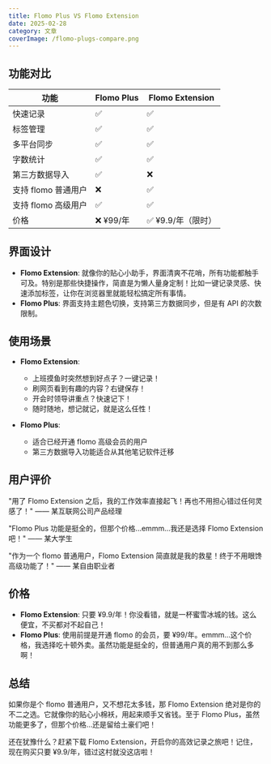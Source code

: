 ```yaml
---
title: Flomo Plus VS Flomo Extension
date: 2025-02-28
category: 文章
coverImage: /flomo-plugs-compare.png
---
```


## 功能对比

| 功能 | Flomo Plus | Flomo Extension |
|------|------------|-----------------|
| 快速记录 | ✅ | ✅ |
| 标签管理 | ✅ | ✅ |
| 多平台同步 | ✅ | ✅ |
| 字数统计 | ✅ | ✅ |
| 第三方数据导入 | ✅ | ❌ |
| 支持 flomo 普通用户 | ❌ | ✅ |
| 支持 flomo 高级用户 | ✅ | ✅ |
| 价格 | ❌ ¥99/年 | ✅ ¥9.9/年（限时） |

## 界面设计

- **Flomo Extension**: 就像你的贴心小助手，界面清爽不花哨，所有功能都触手可及。特别是那些快捷操作，简直是为懒人量身定制！比如一键记录灵感、快速添加标签，让你在浏览器里就能轻松搞定所有事情。
- **Flomo Plus**: 界面支持主题色切换，支持第三方数据同步，但是有 API 的次数限制。

## 使用场景

- **Flomo Extension**:
  - 上班摸鱼时突然想到好点子？一键记录！
  - 刷网页看到有趣的内容？右键保存！
  - 开会时领导讲重点？快速记下！
  - 随时随地，想记就记，就是这么任性！

- **Flomo Plus**:
  - 适合已经开通 flomo 高级会员的用户
  - 第三方数据导入功能适合从其他笔记软件迁移

## 用户评价

"用了 Flomo Extension 之后，我的工作效率直接起飞！再也不用担心错过任何灵感了！" —— 某互联网公司产品经理

"Flomo Plus 功能是挺全的，但那个价格...emmm...我还是选择 Flomo Extension 吧！" —— 某大学生

"作为一个 flomo 普通用户，Flomo Extension 简直就是我的救星！终于不用眼馋高级功能了！" —— 某自由职业者

## 价格

- **Flomo Extension**: 只要 ¥9.9/年！你没看错，就是一杯蜜雪冰城的钱。这么便宜，不买都对不起自己！
- **Flomo Plus**: 使用前提是开通 flomo 的会员，要 ¥99/年。emmm...这个价格，我选择吃十顿外卖。虽然功能是挺全的，但普通用户真的用不到那么多啊！

## 总结

如果你是个 flomo 普通用户，又不想花太多钱，那 Flomo Extension 绝对是你的不二之选。它就像你的贴心小棉袄，用起来顺手又省钱。至于 Flomo Plus，虽然功能更多了，但那个价格...还是留给土豪们吧！

还在犹豫什么？赶紧下载 Flomo Extension，开启你的高效记录之旅吧！记住，现在购买只要 ¥9.9/年，错过这村就没这店啦！
